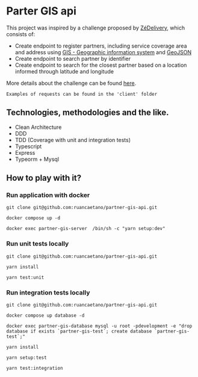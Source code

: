 # Parter GIS api

This project was inspired by a challenge proposed by [ZéDelivery](https://ze.delivery/), which consists of:

- Create endpoint to register partners, including service coverage area and address using [GIS - Geographic information system](https://en.wikipedia.org/wiki/Geographic_information_system) and [GeoJSON](https://geojson.org/)
- Create endpoint to search partner by identifier
- Create endpoint to search for the closest partner based on a location informed through latitude and longitude

More details about the challenge can be found [here](https://github.com/ZXVentures/ze-code-challenges/blob/master/backend.md).

`Examples of requests can be found in the 'client' folder`

## Technologies, methodologies and the like.

- Clean Architecture
- DDD
- TDD (Coverage with unit and integration tests)
- Typescript
- Express
- Typeorm + Mysql

## How to play with it?

### Run application with docker

```
git clone git@github.com:ruancaetano/partner-gis-api.git

docker compose up -d

docker exec partner-gis-server  /bin/sh -c "yarn setup:dev"
```

### Run unit tests locally

```
git clone git@github.com:ruancaetano/partner-gis-api.git

yarn install

yarn test:unit
```

### Run integration tests locally

```
git clone git@github.com:ruancaetano/partner-gis-api.git

docker compose up database -d

docker exec partner-gis-database mysql -u root -pdevelopment -e "drop database if exists `partner-gis-test`; create database `partner-gis-test`;"

yarn install

yarn setup:test

yarn test:integration
```
